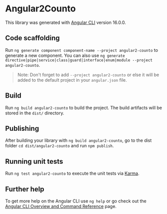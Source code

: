 # Angular2Counto

This library was generated with [Angular CLI](https://github.com/angular/angular-cli) version 16.0.0.

## Code scaffolding

Run `ng generate component component-name --project angular2-counto` to generate a new component. You can also use `ng generate directive|pipe|service|class|guard|interface|enum|module --project angular2-counto`.
> Note: Don't forget to add `--project angular2-counto` or else it will be added to the default project in your `angular.json` file. 

## Build

Run `ng build angular2-counto` to build the project. The build artifacts will be stored in the `dist/` directory.

## Publishing

After building your library with `ng build angular2-counto`, go to the dist folder `cd dist/angular2-counto` and run `npm publish`.

## Running unit tests

Run `ng test angular2-counto` to execute the unit tests via [Karma](https://karma-runner.github.io).

## Further help

To get more help on the Angular CLI use `ng help` or go check out the [Angular CLI Overview and Command Reference](https://angular.io/cli) page.
